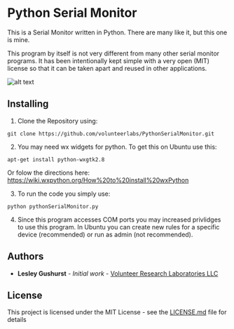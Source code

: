 # Python Serial Monitor

This is a Serial Monitor written in Python. There are many like it, but this one is mine.

This program by itself is not very different from many other serial monitor programs. It has been intentionally kept simple with a very open (MIT) license so that it can be taken apart and reused in other applications.

![alt text](https://raw.githubusercontent.com/volunteerlabs/PythonSerialMonitor/master/images/serial_monitor.png)

## Installing

1. Clone the Repository using:

```
git clone https://github.com/volunteerlabs/PythonSerialMonitor.git

```

2. You may need wx widgets for python. To get this on Ubuntu use this:


```
apt-get install python-wxgtk2.8

```
Or folow the directions here: https://wiki.wxpython.org/How%20to%20install%20wxPython

3. To run the code you simply use:

```
python pythonSerialMonitor.py 

```

4. Since this program accesses COM ports you may increased privlidges to use this program. In Ubuntu you can create new rules for a specific device (recommended) or run as admin (not recommended).

## Authors

* **Lesley Gushurst** - *Initial work* - [Volunteer Research Laboratories LLC](https://github.com/volunteerlabs)

## License

This project is licensed under the MIT License - see the [LICENSE.md](LICENSE.md) file for details
